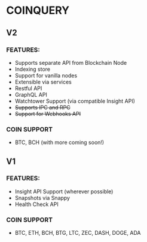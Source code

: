 # COINQUERY

## V2

### FEATURES:

- Supports separate API from Blockchain Node
- Indexing store
- Support for vanilla nodes
- Extensible via services
- Restful API
- GraphQL API
- Watchtower Support (via compatible Insight API)
- ~~Supports IPC and RPC~~
- ~~Support for Webhooks API~~

### COIN SUPPORT

- BTC, BCH (with more coming soon!)


## V1

### FEATURES:

- Insight API Support (wherever possible)
- Snapshots via Snappy
- Health Check API 

### COIN SUPPORT

- BTC, ETH, BCH, BTG, LTC, ZEC, DASH, DOGE, ADA
